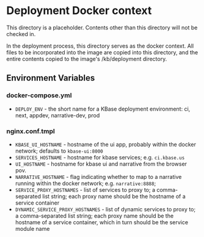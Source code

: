 # Deployment Docker context

This directory is a placeholder. Contents other than this directory will not be checked in.

In the deployment process, this directory serves as the docker context. All files to be incorporated into the image are copied into this directory, and the entire contents copied to the image's /kb/deployment directory.

## Environment Variables

### docker-compose.yml

- `DEPLOY_ENV` - the short name for a KBase deployment environment: ci, next, appdev, narrative-dev, prod

### nginx.conf.tmpl

- `KBASE_UI_HOSTNAME` - hostname of the ui app, probably within the docker network; defaults to `kbase-ui:8000`
- `SERVICES_HOSTNAME` - hostname for kbase services; e.g. `ci.kbase.us`
- `UI_HOSTNAME` - hostname for kbase ui and narrative from the browser pov.
- `NARRATIVE_HOSTNAME` - flag indicating whether to map to a narrative running within the docker network; e.g. `narrative:8888`;
- `SERVICE_PROXY_HOSTNAMES` - list of services to proxy to; a comma-separated list string; each proxy name should be the hostname of a service container
- `DYNAMIC_SERVICE_PROXY_HOSTNAMES` - list of dynamic services to proxy to; a comma-separated list string; each proxy name should be the hostname of a service container, which in turn should be the service module name